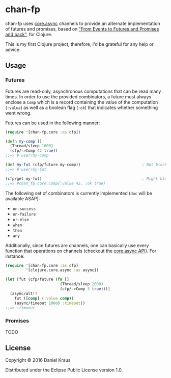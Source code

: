# chan-fp

chan-fp uses [core.async](https://github.com/clojure/core.async) channels to provide an alternate implementation of futures and promises, based on ["From Events to Futures and Promises and back"](http://www.home.hs-karlsruhe.de/~suma0002/publications/events-to-futures.pdf), for Clojure.

This is my first Clojure project, therefore, I'd be grateful for any help or advice.

## Usage

### Futures

Futures are read-only, asynchronous computations that can be read many times. In order to use the provided combinators, a future must always enclose a `Comp` which is a record containing the value of the computation (`:value`) as well as a boolean flag (`:ok`) that indicates whether something went wrong.

Futures can be used in the following manner:

```clojure
(require '[chan-fp.core :as cfp])

(defn my-comp []
  (Thread/sleep 1000)
  (cfp/->Comp 42 true))
;;=> #'user/my-comp

(def my-fut (cfp/future my-comp))                           ; Not blocking.
;;=> #'user/my-fut

(cfp/get my-fut)                                            ; Might blocking.
;;=> #chan_fp.core.Comp{:value 42, :ok true}
```

The following set of combinators is currently implemented (`doc` will be available ASAP):

* `on-success`
* `on-failure`
* `or-else`
* `when`
* `then`
* `any`

Additionally, since futures are channels, one can basically use every function that operations on channels (checkout the [core.async API](http://clojure.github.io/core.async/)). For instance:

```clojure
(require '[chan-fp.core :as cfp]
         '[clojure.core.async :as async])

(let [fut (cfp/future (fn []
                        (Thread/sleep 2000)
                        (cfp/->Comp 3 true)))]
  (async/alt!!
    fut ([comp] (:value comp))
    (async/timeout 1000) :timeout))
;;=> :timeout
```

### Promises

TODO

## License

Copyright © 2016 Daniel Kraus

Distributed under the Eclipse Public License version 1.0.
